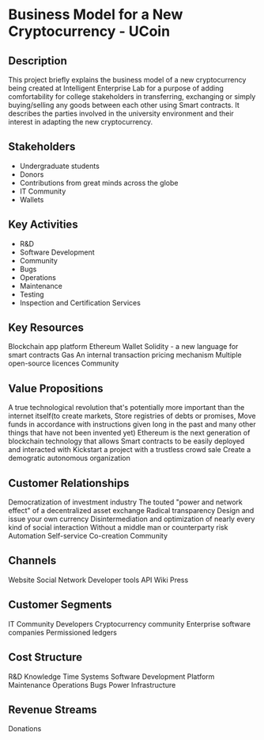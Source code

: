 # Business Model for a New Cryptocurrency - UCoin
## Description
This project briefly explains the business model of a new cryptocurrency being created at Intelligent Enterprise Lab for a purpose of adding comfortability for college stakeholders in transferring, exchanging or simply buying/selling any goods between each other using Smart contracts. It describes the parties involved in the university environment and their interest in adapting the new cryptocurrency.
## Stakeholders
* Undergraduate students
* Donors
* Contributions from great minds across the globe
* IT Community
* Wallets

## Key Activities
* R&D
* Software Development
* Community 
* Bugs
* Operations
* Maintenance
* Testing
* Inspection and Certification Services

## Key Resources
Blockchain app platform
Ethereum Wallet
Solidity - a new language for smart contracts
Gas
An internal transaction pricing mechanism
Multiple open-source licences
Community

## Value Propositions
A true technological revolution that's potentially more important than the internet itself(to create markets, Store registries
of debts or promises, Move funds in accordance with instructions given long in the past and many other things that have not 
been invented yet)
Ethereum is the next generation of blockchain technology that allows Smart contracts to be easily deployed
and interacted with
Kickstart a project with a trustless crowd sale
Create a demogratic autonomous organization

## Customer Relationships
Democratization of investment industry
The touted "power and network effect" of a decentralized asset exchange
Radical transparency
Design and issue your own currency
Disintermediation and optimization of nearly every kind of social interaction
Without a middle man or counterparty risk
Automation
Self-service
Co-creation 
Community

## Channels
Website 
Social Network
Developer tools
API
Wiki
Press

## Customer Segments
IT Community
Developers
Cryptocurrency community
Enterprise software companies
Permissioned ledgers

## Cost Structure
R&D
Knowledge 
Time
Systems
Software Development
Platform Maintenance
Operations 
Bugs
Power
Infrastructure

## Revenue Streams
Donations

